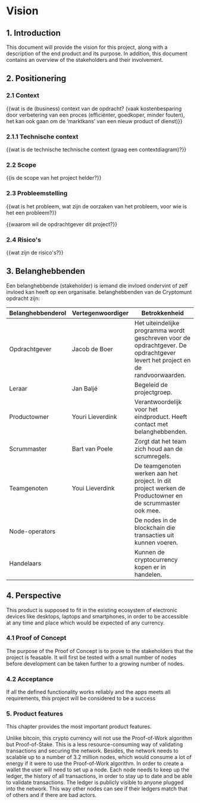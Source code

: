 # Vision

## 1. Introduction
This document will provide the vision for this project, along with a description of the end product and its purpose. In addition, this document contains an overview of the stakeholders and their involvement.

## 2. Positionering

### 2.1 Context
{{wat is de (business) context van de opdracht?
(vaak kostenbesparing door verbetering van een proces (efficiënter, goedkoper, minder
fouten), het kan ook gaan om de ‘marktkans’ van een nieuw product of dienst)}}

### 2.1.1 Technische context
{{wat is de technische technische context (graag een contextdiagram)?}}

### 2.2 Scope
{{is de scope van het project helder?}}

### 2.3 Probleemstelling
{{wat is het probleem, wat zijn de oorzaken van het probleem, voor wie is het een probleem?}}

{{waarom wil de opdrachtgever dit project?}}

### 2.4 Risico's
{{wat zijn de risico's?}}

## 3. Belanghebbenden
Een belanghebbende (stakeholder) is iemand die invloed ondervint of zelf invloed kan heeft op een organisatie.
belanghebbenden van de Cryptomunt opdracht zijn:

|Belanghebbenderol   |   Vertegenwoordiger   |  Betrokkenheid   |
|     ---            |        ---            |       ---        |
| Opdrachtgever      | Jacob de Boer         | Het uiteindelijke programma wordt geschreven voor de opdrachtgever. De opdrachtgever levert het project en de randvoorwaarden. |
| Leraar             | Jan Baljé             | Begeleid de projectgroep. |
| Productowner       | Youri Lieverdink      | Verantwoordelijk voor het eindproduct. Heeft contact met belanghebbenden. |
| Scrummaster        | Bart van Poele        | Zorgt dat het team zich houd aan de scrumregels. |
| Teamgenoten        | Youi Lieverdink       | De teamgenoten werken aan het project. In dit project werken de Productowner en de scrummaster ook mee.|
| Node-operators     |                       | De nodes in de blockchain die transacties uit kunnen voeren. |
| Handelaars         |                       | Kunnen de cryptocurrency kopen er in handelen. |

## 4. Perspective
This product is supposed to fit in the existing ecosystem of electronic devices like desktops, laptops and smartphones, in order to be accessible at any time and place which would be expected of any currency.

### 4.1 Proof of Concept
The purpose of the Proof of Concept is to prove to the stakeholders that the project is feasable. It will first be tested with a small number of nodes before development can be taken further to a growing number of nodes.

### 4.2 Acceptance
If all the defined functionality works reliably and the apps meets all requirements, this project will be considered to be a success

### 5. Product features
This chapter provides the most important product features.

Unlike bitcoin, this crypto currency will not use the Proof-of-Work algorithm but Proof-of-Stake. This is a less resource-consuming way of validating transactions and securing the network. Besides, the network needs to scalable up to a number of 3.2 million nodes, which would consume a lot of energy if it were to use the Proof-of-Work algorithm. 
In order to create a wallet the user will need to set up a node. Each node needs to keep up the ledger, the history of all transactions, in order to stay up to date and be able to validate transactions. The ledger is publicly visible to anyone plugged into the network. This way other nodes can see if their ledgers match that of others and if there are bad actors.
